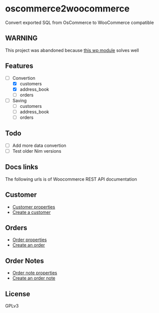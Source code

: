 <!--
  Created at: 08/31/2021 21:47:37 Tuesday
  Modified at: 09/24/2021 08:02:51 PM Friday

        Copyright (C) 2021 Thiago Navarro
  See file "license" for details about copyright
-->

# oscommerce2woocommerce

Convert exported SQL from OsCommerce to WooCommerce compatible

## WARNING

This project was abandoned because [this wp module](https://github.com/alexwing/woocommerce-oscommerce-sync) solves well

## Features

- [ ] Convertion
  - [x] customers
  - [x] address_book
  - [ ] orders
- [ ] Saving
  - [ ] customers
  - [ ] address_book
  - [ ] orders

## Todo

- [ ] Add more data convertion
- [ ] Test older Nim versions

## Docs links

The following urls is of Woocommerce REST API documentation

## Customer

- [Customer properties](https://woocommerce.github.io/woocommerce-rest-api-docs/?shell#customer-properties)
- [Create a customer](https://woocommerce.github.io/woocommerce-rest-api-docs/?shell#create-a-customer)

## Orders

- [Order properties](https://woocommerce.github.io/woocommerce-rest-api-docs/?javascript#order-properties)
- [Create an order](https://woocommerce.github.io/woocommerce-rest-api-docs/?javascript#create-an-order)

## Order Notes

- [Order note properties](https://woocommerce.github.io/woocommerce-rest-api-docs/?javascript#order-note-properties)
- [Create an order note](https://woocommerce.github.io/woocommerce-rest-api-docs/?javascript#create-an-order-note)

## License

GPLv3
